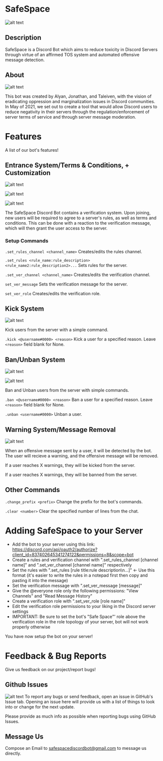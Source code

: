 # SafeSpace
![alt text](https://i.imgur.com/xWAlDiO.jpg)
## Description
SafeSpace is a Discord Bot which aims to reduce toxicity in Discord Servers through virtue of an affirmed TOS system and automated offensive message detection.

## About
![alt text](https://i.imgur.com/vR1OebY.png)

This bot was created by Alyan, Jonathan, and Taleiven, with the vision of eradicating oppression and marginalization issues in Discord communities. In May of 2021, we set out to create a tool that would allow Discord users to reduce negativity in their servers through the regulation/enforcement of server terms of service and through server message moderation.


# Features
A list of our bot's features!


## Entrance System/Terms & Conditions, + Customization
![alt text](https://i.imgur.com/8Tut5WY.png)

![alt text](https://i.imgur.com/tyXF8xe.png)

![alt text](https://i.imgur.com/QQqflk5.png)

The SafeSpace Discord Bot contains a verification system. Upon joining, new users will be required to agree to a server's rules, as well as terms and conditions. This can be done with a reaction to the verification message, which will then grant the user access to the server.
### Setup Commands
`.set_rules_channel <channel_name>` Creates/edits the rules channel.

`.set_rules <rule_name:rule_description>
<rule_name2:rule_description2>...` Sets rules for the server.

`.set_ver_channel <channel_name>` Creates/edits the verification channel.

`set_ver_message` Sets the verification message for the server.

`set_ver_role` Creates/edits the verification role.


## Kick System
![alt text](https://i.imgur.com/iPuaiD2.png)

Kick users from the server with a simple command.

`.kick <@username#0000> <reason>`
Kick a user for a specified reason. Leave `<reason>` field blank for None.

## Ban/Unban System
![alt text](https://i.imgur.com/KL1wqax.png)

![alt text](https://i.imgur.com/IGBM3Tz.png)

Ban and Unban users from the server with simple commands.

`.ban <@username#0000> <reason>`
Ban a user for a specified reason. Leave `<reason>` field blank for None.

`.unban <username#0000>`
Unban a user.

## Warning System/Message Removal
![alt text](https://i.imgur.com/zrPj543.png)

When an offensive message sent by a user, it will be detected by the bot. The user will recieve a warning, and the offensive message will be removed.

If a user reaches X warnings, they will be kicked from the server. 

If a user reaches X warnings, they will be banned from the server. 


## Other Commands
`.change_prefix <prefix>` Change the prefix for the bot's commands.

`.clear <number>` Clear the specified number of lines from the chat.

# Adding SafeSpace to your Server
- Add the bot to your server using this link: https://discord.com/api/oauth2/authorize?client_id=837402645341274122&permissions=8&scope=bot
- Create a rules and verification channel with ".set_rules_channel [channel name]" and ".set_ver_channel [channel name]" respectively
- Set the rules with ".set_rules [rule title:rule description\n...]" <- Use this format (it's easier to write the rules in a notepad first then copy and pasting it into the message)
- Set the verification message with ".set_ver_message [message]"
- Give the @everyone role only the following permissions: "View Channels" and "Read Message History"
- Create a verification role with ".set_ver_role [role name]"
- Edit the verification role permissions to your liking in the Discord server settings
- IMPORTANT: Be sure to set the bot's "Safe Space"' role above the verification role in the role topology of your server, bot will not work properly otherwise

You have now setup the bot on your server!

# Feedback & Bug Reports
Give us feedback on our project/report bugs!
## Github Issues
![alt text](https://i.imgur.com/0riqJM2.png)
To report any bugs or send feedback, open an issue in GitHub's Issue tab. Opening an issue here will provide us with a list of things to look into or change for the next update.

Please provide as much info as possible when reporting bugs using GitHub Issues.


## Message Us
Compose an Email to safespacediscordbot@gmail.com to message us directly.
